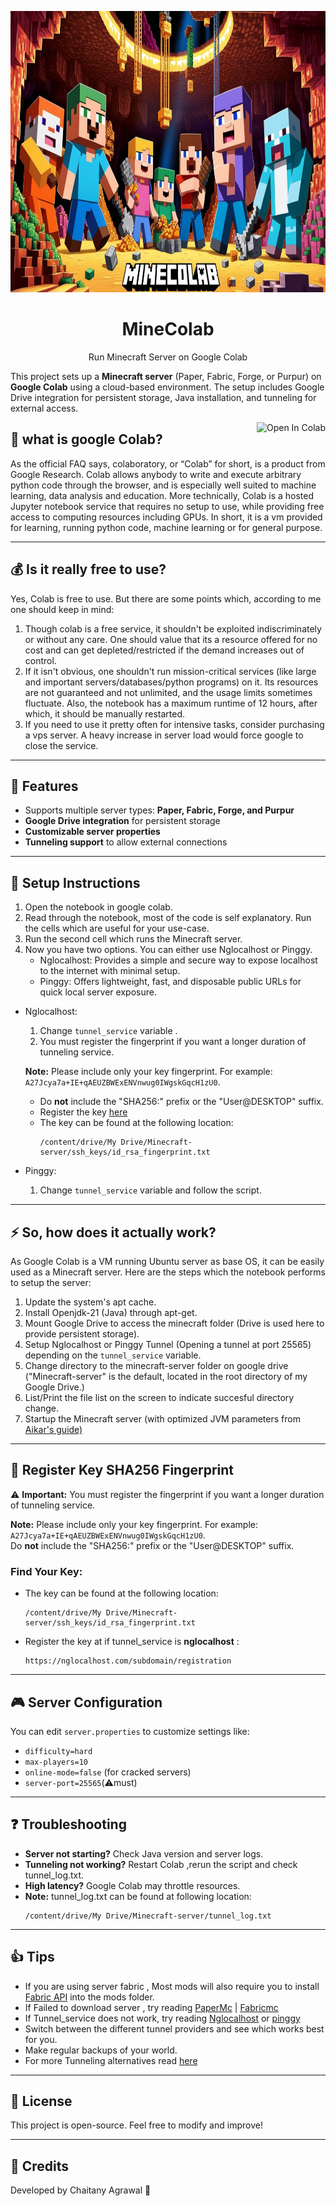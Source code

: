 <p align="center"><a href="https://github.com/agrawalchaitany/minecolab"><img src="Minecolab_logo.png" alt="Logo" height="450" width="900"/></a></p>
<h1 align="center">MineColab</h1>
<p align="center">Run Minecraft Server on Google Colab</p>
<p align="left">This project sets up a <b>Minecraft server</b> (Paper, Fabric, Forge, or Purpur) on <b>Google Colab</b> using a cloud-based environment. The setup includes Google Drive integration for persistent storage, Java installation, and tunneling for external access.</p>
<a href="https://colab.research.google.com/github/agrawalchaitany/minecolab/blob/main/minecolab.ipynb" target="_parent"><img align="right" src="https://colab.research.google.com/assets/colab-badge.svg" alt="Open In Colab"></a>



## 🙉 what is google Colab?
As the official FAQ says, colaboratory, or “Colab” for short, is a product from Google Research. Colab allows anybody to write and execute arbitrary python code through the browser, and is especially well suited to machine learning, data analysis and education. More technically, Colab is a hosted Jupyter notebook service that requires no setup to use, while providing free access to computing resources including GPUs.
In short, it is a vm provided for learning, running python code, machine learning or for general purpose.

---

## 💰 Is it really free to use?
Yes, Colab is free to use. But there are some points which, according to me one should keep in mind:
1. Though colab is a free service, it shouldn't be exploited indiscriminately or without any care. One should value that its a resource offered for no cost and can get depleted/restricted if the demand increases out of control.
2. If it isn't obvious, one shouldn't run mission-critical services (like large and important servers/databases/python programs) on it. Its resources are not guaranteed and not unlimited, and the usage limits sometimes fluctuate. Also, the notebook has a maximum runtime of 12 hours, after which, it should be manually restarted.
3. If you need to use it pretty often for intensive tasks, consider purchasing a vps server. A heavy increase in server load would force google to close the service.

---

## 📌 Features
- Supports multiple server types: **Paper, Fabric, Forge, and Purpur**
- **Google Drive integration** for persistent storage
- **Customizable server properties**
- **Tunneling support** to allow external connections

---

## 🔧 Setup Instructions

1. Open the notebook in google colab.
2. Read through the notebook, most of the code is self explanatory. Run the cells which are useful for your use-case.
3. Run the second cell which runs the Minecraft server.
4. Now you have two options. You can either use Nglocalhost or Pinggy. 
    - Nglocalhost:  Provides a simple and secure way to expose localhost to the internet with minimal setup.
    - Pinggy: Offers lightweight, fast, and disposable public URLs for quick local server exposure.
  * Nglocalhost:
      1. Change `tunnel_service` variable .
      2. You must register the fingerprint if you want a longer duration of tunneling service.
    
    **Note:** Please include only your key fingerprint. For example: `A27Jcya7a+IE+qAEUZBWExENVnwug0IWgskGqcH1zU0`.  
    - Do **not** include the "SHA256:" prefix or the "User@DESKTOP" suffix. 
    - Register the key [here](https://nglocalhost.com/subdomain/registration)  
    - The key can be found at the following location:
      ```
      /content/drive/My Drive/Minecraft-server/ssh_keys/id_rsa_fingerprint.txt
      ```
  * Pinggy:
      1. Change `tunnel_service` variable and follow the script.

---

## ⚡ So, how does it actually work?
As Google Colab is a VM running Ubuntu server as base OS, it can be easily used as a Minecraft server. Here are the steps which the notebook performs to setup the server:
1. Update the system's apt cache.
2. Install Openjdk-21 (Java) through apt-get.
3. Mount Google Drive to access the minecraft folder (Drive is used here to provide persistent storage).
4. Setup Nglocalhost or Pinggy Tunnel (Opening a tunnel at port 25565) depending on the `tunnel_service` variable.
5. Change directory to the minecraft-server folder on google drive ("Minecraft-server" is the default, located in the root directory of my Google Drive.)
6. List/Print the file list on the screen to indicate succesful directory change.
7. Startup the Minecraft server (with optimized JVM parameters from [Aikar's guide)](https://aikar.co/2018/07/02/tuning-the-jvm-g1gc-garbage-collector-flags-for-minecraft/)

---

## 🔌 Register Key SHA256 Fingerprint

⚠️ **Important:** You must register the fingerprint if you want a longer duration of tunneling service.

**Note:** Please include only your key fingerprint. For example: `A27Jcya7a+IE+qAEUZBWExENVnwug0IWgskGqcH1zU0`.  
Do **not** include the "SHA256:" prefix or the "User@DESKTOP" suffix.

### Find Your Key:
- The key can be found at the following location:
  ```
  /content/drive/My Drive/Minecraft-server/ssh_keys/id_rsa_fingerprint.txt
  ```
- Register the key at if tunnel_service is **nglocalhost** :
  ```
  https://nglocalhost.com/subdomain/registration
  ```
---

## 🎮 Server Configuration
You can edit `server.properties` to customize settings like:
- `difficulty=hard`
- `max-players=10`
- `online-mode=false` (for cracked servers)
- `server-port=25565`(⚠️must)
---

## ❓ Troubleshooting
- **Server not starting?** Check Java version and server logs.
- **Tunneling not working?** Restart Colab ,rerun the script and check tunnel_log.txt.
- **High latency?** Google Colab may throttle resources.
- **Note:** tunnel_log.txt can be found at following location:
  ```
  /content/drive/My Drive/Minecraft-server/tunnel_log.txt
  ```
---

## 👍 Tips
- If you are using server fabric , Most mods will also require you to install [Fabric API](https://www.curseforge.com/minecraft/mc-mods/fabric-api) into the mods folder.
- If Failed to download server , try reading [PaperMc](https://docs.papermc.io/misc/downloads-api) | [Fabricmc](https://fabricmc.net/use/server/)
- If Tunnel_service does not work, try reading [Nglocalhost](https://nglocalhost.com/) or [pinggy](https://pinggy.io/)
- Switch between the different tunnel providers and see which works best for you.
- Make regular backups of your world.
- For more Tunneling alternatives read [here](https://pinggy.io/blog/best_ngrok_alternatives/)
---

## 📜 License
This project is open-source. Feel free to modify and improve!

---

## 🙌 Credits
Developed by Chaitany Agrawal 🚀

